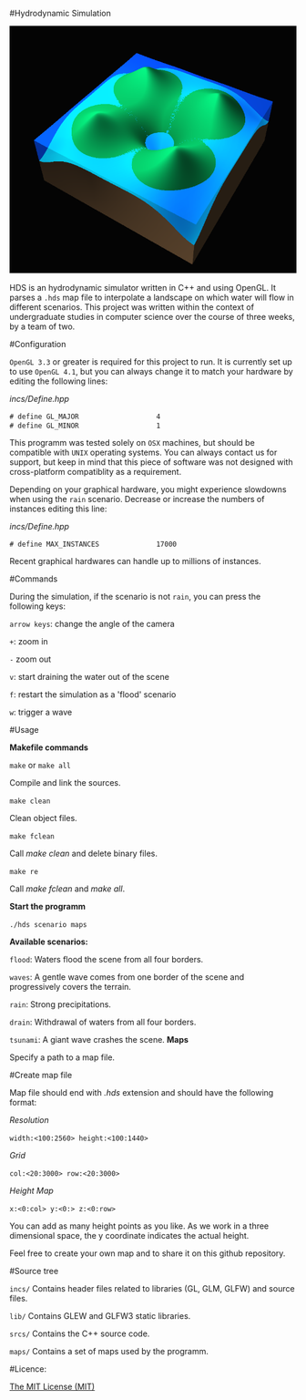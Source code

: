 #Hydrodynamic Simulation

![](screenshots/crater%20flood.png)

HDS is an hydrodynamic simulator written in C++ and using OpenGL. It parses a `.hds` map file to interpolate a landscape on which water will flow in different scenarios. This project was written within the context of undergraduate studies in computer science over the course of three weeks, by a team of two.

#Configuration

`OpenGL 3.3` or greater is required for this project to run. It is currently set up to use `OpenGL 4.1`, but you can always change it to match your hardware by editing the following lines:

*incs/Define.hpp*

```
# define GL_MAJOR					4
# define GL_MINOR					1
```

This programm was tested solely on `OSX` machines, but should be compatible with `UNIX` operating systems. You can always contact us for support, but keep in mind that this piece of software was not designed with cross-platform compatiblity as a requirement.

Depending on your graphical hardware, you might experience slowdowns when using the `rain` scenario. Decrease or increase the numbers of instances editing this line:

*incs/Define.hpp*

```
# define MAX_INSTANCES				17000
```

Recent graphical hardwares can handle up to millions of instances.

#Commands

During the simulation, if the scenario is not `rain`, you can press the following keys:

`arrow keys`: change the angle of the camera

`+`: zoom in

`-` zoom out

`v`: start draining the water out of the scene

`f`: restart the simulation as a 'flood' scenario

`w`: trigger a wave

#Usage

**Makefile commands**

`make` or `make all`

Compile and link the sources.

`make clean`

Clean object files.

`make fclean`

Call *make clean* and delete binary files.

`make re`

Call *make fclean* and *make all*.

**Start the programm**

`./hds scenario maps`

**Available scenarios:**

`flood`: Waters flood the scene from all four borders.

`waves`: A gentle wave comes from one border of the scene and progressively covers the terrain.

`rain`: Strong precipitations.

`drain`: Withdrawal of waters from all four borders.

`tsunami`: A giant wave crashes the scene.
**Maps**

Specify a path to a map file.

#Create map file

Map file should end with *.hds* extension and should have the following format:

*Resolution*

`width:<100:2560> height:<100:1440>`

*Grid*

`col:<20:3000> row:<20:3000>`

*Height Map*

`x:<0:col> y:<0:> z:<0:row>`

You can add as many height points as you like. As we work in a three dimensional space, the y coordinate indicates the actual height.

Feel free to create your own map and to share it on this github repository.

#Source tree

`incs/`
Contains header files related to libraries (GL, GLM, GLFW) and source files.

`lib/`
Contains GLEW and GLFW3 static libraries.

`srcs/`
Contains the C++ source code.

`maps/`
Contains a set of maps used by the programm.

#Licence:

<a href="http://opensource.org/licenses/MIT)" target="_blank">The MIT License (MIT)</a>
